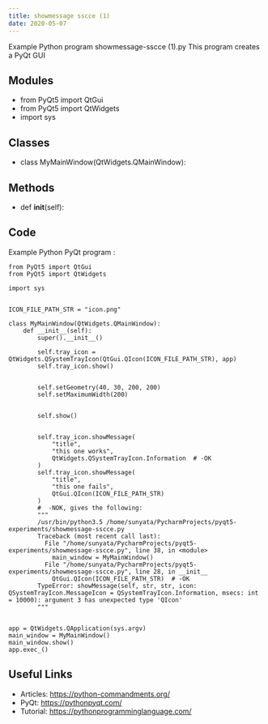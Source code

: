 ```yaml
---
title: showmessage sscce (1)
date: 2020-05-07
---
```

Example Python program showmessage-sscce (1).py
This program creates a PyQt GUI

## Modules

* from PyQt5 import QtGui
* from PyQt5 import QtWidgets
* import sys

## Classes

* class MyMainWindow(QtWidgets.QMainWindow):

## Methods

* def __init__(self):

## Code

Example Python PyQt program :

    
    from PyQt5 import QtGui
    from PyQt5 import QtWidgets
    
    import sys
    
    
    ICON_FILE_PATH_STR = "icon.png"
    
    class MyMainWindow(QtWidgets.QMainWindow):
        def __init__(self):
            super().__init__()
    
            self.tray_icon = QtWidgets.QSystemTrayIcon(QtGui.QIcon(ICON_FILE_PATH_STR), app)
            self.tray_icon.show()
    
    
            self.setGeometry(40, 30, 200, 200)
            self.setMaximumWidth(200)
    
    
            self.show()
    
    
            self.tray_icon.showMessage(
                "title",
                "this one works",
                QtWidgets.QSystemTrayIcon.Information  # -OK
            )
            self.tray_icon.showMessage(
                "title",
                "this one fails",
                QtGui.QIcon(ICON_FILE_PATH_STR)
            )
            #  -NOK, gives the following:
            """
            /usr/bin/python3.5 /home/sunyata/PycharmProjects/pyqt5-experiments/showmessage-sscce.py
            Traceback (most recent call last):
              File "/home/sunyata/PycharmProjects/pyqt5-experiments/showmessage-sscce.py", line 38, in <module>
                main_window = MyMainWindow()
              File "/home/sunyata/PycharmProjects/pyqt5-experiments/showmessage-sscce.py", line 28, in __init__
                QtGui.QIcon(ICON_FILE_PATH_STR)  # -OK
            TypeError: showMessage(self, str, str, icon: QSystemTrayIcon.MessageIcon = QSystemTrayIcon.Information, msecs: int = 10000): argument 3 has unexpected type 'QIcon'
            """
    
    
    app = QtWidgets.QApplication(sys.argv)
    main_window = MyMainWindow()
    main_window.show()
    app.exec_()
    
    
    

## Useful Links

- Articles: https://python-commandments.org/
- PyQt: https://pythonpyqt.com/
- Tutorial: https://pythonprogramminglanguage.com/
